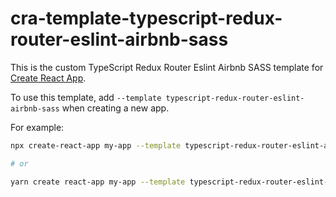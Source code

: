 # cra-template-typescript-redux-router-eslint-airbnb-sass 
This is the custom TypeScript Redux Router Eslint Airbnb SASS template for [Create React App](https://github.com/facebook/create-react-app).

To use this template, add `--template typescript-redux-router-eslint-airbnb-sass` when creating a new app.

For example:

```sh
npx create-react-app my-app --template typescript-redux-router-eslint-airbnb-sass

# or

yarn create react-app my-app --template typescript-redux-router-eslint-airbnb-sass
```

